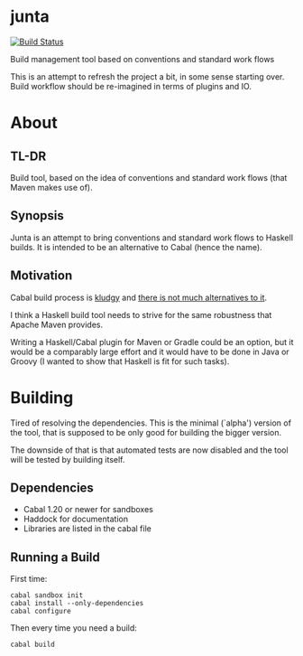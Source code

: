 junta
============

[![Build Status](https://travis-ci.org/ppenzin/junta.svg?branch=master)](https://travis-ci.org/ppenzin/junta)

Build management tool based on conventions and standard work flows

This is an attempt to refresh the project a bit, in some sense starting over.
Build workflow should be re-imagined in terms of plugins and IO.

# About
## TL-DR
Build tool, based on the idea of conventions and standard work flows (that Maven
makes use of).

## Synopsis
Junta is an attempt to bring conventions and standard work flows to Haskell
builds. It is intended to be an alternative to Cabal  (hence the name).

## Motivation 
Cabal build process is [kludgy][cabal] and [there is not much alternatives to it][alt].

I think a Haskell build tool needs to strive for the same robustness that
Apache Maven provides.

Writing a Haskell/Cabal plugin for Maven or Gradle could be an option, but it
would be a comparably large effort and it would have to be done in Java or
Groovy (I wanted to show that Haskell is fit for such tasks).

# Building
Tired of resolving the dependencies. This is the minimal (`alpha') version of
the tool, that is supposed to be only good for building the bigger version. 

The downside of that is that automated tests are now disabled and the tool will
be tested by building itself.

## Dependencies
- Cabal 1.20 or newer for sandboxes
- Haddock for documentation
- Libraries are listed in the cabal file

## Running a Build
First time:
```
cabal sandbox init
cabal install --only-dependencies
cabal configure
```
Then every time you need a build:
```
cabal build
```

[cabal]: http://ppenzin.github.io/2014/05/26/haskell-build-automation-cabal/
[alt]: http://ppenzin.github.io/2014/06/12/haskell-build-automation-alternatives/
